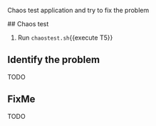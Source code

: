 Chaos test application and try to fix the problem

## Chaos test

1. Run `chaostest.sh`{{execute T5}}

## Identify the problem

TODO

## FixMe

TODO
